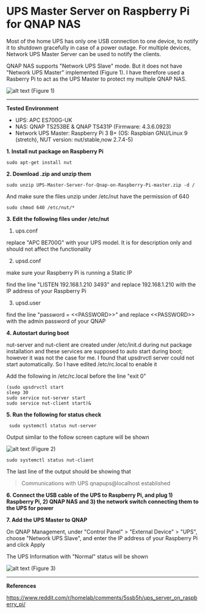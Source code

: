 # UPS Master Server on Raspberry Pi for QNAP NAS 
Most of the home UPS has only one USB connection to one device, to notify it to shutdown gracefully in case of a power outage. For multiple devices, Network UPS Master Server can be used to notify the clients.

QNAP NAS supports "Network UPS Slave" mode. But it does not have "Network UPS Master" implemented (Figure 1). I have therefore used a Rasberry Pi to act as the UPS Master to protect my multiple QNAP NAS.

![alt text](https://raw.githubusercontent.com/ipccheng/UPS-Master-Server-for-Qnap-on-Raspberry-Pi/master/Figure-1.png)
(Figure 1)

<hr>

**Tested Environment**
- UPS: APC ES700G-UK
- NAS: QNAP TS253BE & QNAP TS431P (Firmware: 4.3.6.0923)
- Network UPS Master: Raspberry Pi 3 B+ (OS: Raspbian GNU/Linux 9 (stretch), NUT version: nut/stable,now 2.7.4-5)

**1. Install nut package on Raspberry Pi**

`sudo apt-get install nut`

**2. Download .zip and unzip them**

`sudo unzip UPS-Master-Server-for-Qnap-on-Raspberry-Pi-master.zip -d /`

And make sure the files unzip under /etc/nut have the permission of 640

`sudo chmod 640 /etc/nut/*`

**3. Edit the following files under /etc/nut**

1. ups.conf

replace "APC BE700G" with your UPS model. It is for description only and should not affect the functionality

2. upsd.conf

make sure your Raspberry Pi is running a Static IP

find the line "LISTEN 192.168.1.210 3493" and replace 192.168.1.210 with the IP address of your Raspberry Pi

3. upsd.user

find the line "password  = \<\<PASSWORD\>\>" and replace \<\<PASSWORD\>\> with the admin password of your QNAP

**4. Autostart during boot** 

nut-server and nut-client are created under /etc/init.d during nut package installation and these services are supposed to auto start during boot; however it was not the case for me. I found that upsdrvctl server could not start automatically. So I have edited /etc/rc.local to enable it

Add the following in /etc/rc.local before the line "exit 0"

```
(sudo upsdrvctl start
sleep 30
sudo service nut-server start
sudo service nut-client start)&
```

**5. Run the following for status check**

` sudo systemctl status nut-server`

Output similar to the follow screen capture will be shown

![alt text](https://raw.githubusercontent.com/ipccheng/UPS-Master-Server-for-Qnap-on-Raspberry-Pi/master/Figure-2.png)
(Figure 2)

`sudo systemctl status nut-client`

The last line of the output should be showing that

>Communications with UPS qnapups@localhost established

**6. Connect the USB cable of the UPS to Raspberry Pi, and plug 1) Raspberry Pi, 2) QNAP NAS and 3) the network switch connecting them to the UPS for power**

**7. Add the UPS Master to QNAP**

On QNAP Management, under "Control Panel" \> "External Device" \> "UPS", choose "Network UPS Slave", and enter the IP address of your Raspberry Pi and click Apply

The UPS Information with "Normal" status will be shown

![alt text](https://raw.githubusercontent.com/ipccheng/UPS-Master-Server-for-Qnap-on-Raspberry-Pi/master/Figure-3.png)
(Figure 3)

<hr>

**References**

https://www.reddit.com/r/homelab/comments/5ssb5h/ups_server_on_raspberry_pi/
